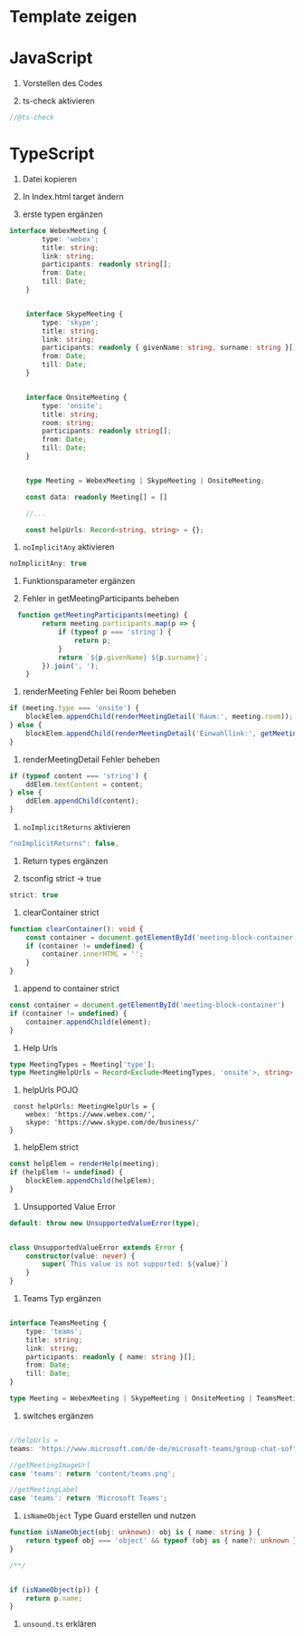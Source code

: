 # Template zeigen

# JavaScript

1. Vorstellen des Codes

1. ts-check aktivieren
```typescript
//@ts-check
```

# TypeScript

1. Datei kopieren

1. In Index.html target ändern

1. erste typen ergänzen

```typescript
interface WebexMeeting {
        type: 'webex';
        title: string;
        link: string;
        participants: readonly string[];
        from: Date;
        till: Date;
    }


    interface SkypeMeeting {
        type: 'skype';
        title: string;
        link: string;
        participants: readonly { givenName: string, surname: string }[];
        from: Date;
        till: Date;
    }


    interface OnsiteMeeting {
        type: 'onsite';
        title: string;
        room: string;
        participants: readonly string[];
        from: Date;
        till: Date;
    }


    type Meeting = WebexMeeting | SkypeMeeting | OnsiteMeeting;

    const data: readonly Meeting[] = []

    //...

    const helpUrls: Record<string, string> = {};


```

1. `noImplicitAny` aktivieren

```typescript
noImplicitAny: true
```

1. Funktionsparameter ergänzen

1. Fehler in getMeetingParticipants beheben

```typescript
  function getMeetingParticipants(meeting) {
        return meeting.participants.map(p => {
            if (typeof p === 'string') {
                return p;
            }
            return `${p.givenName} ${p.surname}`;
        }).join(', ');
    }
```

1. renderMeeting Fehler bei Room beheben

```typescript
if (meeting.type === 'onsite') {
    blockElem.appendChild(renderMeetingDetail('Raum:', meeting.room));
} else {
    blockElem.appendChild(renderMeetingDetail('Einwahllink:', getMeetingLink(meeting)));
}
```

1. renderMeetingDetail Fehler beheben

```typescript
if (typeof content === 'string') {
    ddElem.textContent = content;
} else {
    ddElem.appendChild(content);
}
```

1. `noImplicitReturns` aktivieren

```typescript
"noImplicitReturns": false,
```

1. Return types ergänzen

1. tsconfig strict -> true

```typescript
strict: true
```

1. clearContainer strict

```typescript
function clearContainer(): void {
    const container = document.getElementById('meeting-block-container');
    if (container != undefined) {
        container.innerHTML = '';
    }
}
```

1. append to container strict

```typescript
const container = document.getElementById('meeting-block-container')
if (container != undefined) {
    container.appendChild(element);
}
```


1. Help Urls

```typescript
type MeetingTypes = Meeting['type'];
type MeetingHelpUrls = Record<Exclude<MeetingTypes, 'onsite'>, string>;

```

1. helpUrls POJO
```
 const helpUrls: MeetingHelpUrls = {
    webex: 'https://www.webex.com/',
    skype: 'https://www.skype.com/de/business/'
}
```

1. helpElem strict

```typescript
const helpElem = renderHelp(meeting);
if (helpElem != undefined) {
    blockElem.appendChild(helpElem);
}
```


1. Unsupported Value Error
```typescript
default: throw new UnsupportedValueError(type);


class UnsupportedValueError extends Error {
    constructor(value: never) {
        super(`This value is not supported: ${value}`)
    }
}
```


1. Teams Typ ergänzen

```typescript

interface TeamsMeeting {
    type: 'teams';
    title: string;
    link: string;
    participants: readonly { name: string }[];
    from: Date;
    till: Date;
}

type Meeting = WebexMeeting | SkypeMeeting | OnsiteMeeting | TeamsMeeting;
```

1. switches ergänzen

```typescript

//helpUrls = 
teams: 'https://www.microsoft.com/de-de/microsoft-teams/group-chat-software',

//getMeetingImageUrl
case 'teams': return 'content/teams.png';

//getMeetingLabel
case 'teams': return 'Microsoft Teams';


```

1. `isNameObject` Type Guard  erstellen und nutzen

```typescript
function isNameObject(obj: unknown): obj is { name: string } {
    return typeof obj === 'object' && typeof (obj as { name?: unknown }).name === 'string';
}

/**/


if (isNameObject(p)) {
    return p.name;
}
```

1. `unsound.ts` erklären